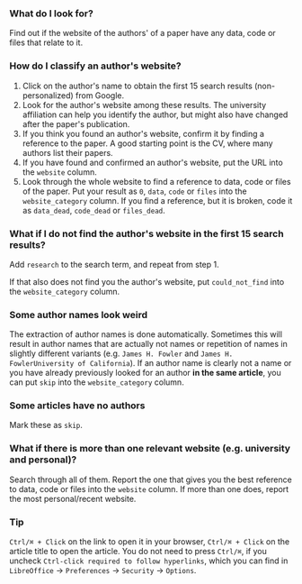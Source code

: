 ### What do I look for?
Find out if the website of the authors' of a paper have any data, code or files that relate to it.

### How do I classify an author's website?
1. Click on the author's name to obtain the first 15 search results (non-personalized) from Google.
2. Look for the author's website among these results. The university affiliation can help you identify the author, but might also have changed after the paper's publication.
3. If you think you found an author's website, confirm it by finding a reference to the paper. A good starting point is the CV, where many authors list their papers.
4. If you have found and confirmed an author's website, put the URL into the `website` column. 
5. Look through the whole website to find a reference to data, code or files of the paper. Put your result as `0`, `data`, `code` or `files` into the `website_category` column. If you find a reference, but it is broken, code it as `data_dead`, `code_dead` or `files_dead`.

### What if I do not find the author's website in the first 15 search results?
Add `research` to the search term, and repeat from step 1.

If that also does not find you the author's website, put `could_not_find` into the `website_category` column. 

### Some author names look weird
The extraction of author names is done automatically. Sometimes this will result in author names that are actually not names or repetition of names in slightly different variants (e.g. `James H. Fowler` and `James H. FowlerUniversity of California`). If an author name is clearly not a name or you have already previously looked for an author **in the same article**, you can put `skip` into the `website_category` column.

### Some articles have no authors
Mark these as `skip`.

### What if there is more than one relevant website (e.g. university and personal)?
Search through all of them. Report the one that gives you the best reference to data, code or files into the `website` column. If more than one does, report the most personal/recent website.

### Tip
`Ctrl/⌘ + Click` on the link to open it in your browser, `Ctrl/⌘ + Click` on the article title to open the article. You do not need to press `Ctrl/⌘`, if you uncheck `Ctrl-click required to follow hyperlinks`, which you can find in `LibreOffice` -> `Preferences` -> `Security` -> `Options`.
